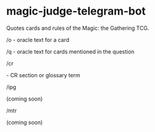 # magic-judge-telegram-bot

Quotes cards and rules of the Magic: the Gathering TCG.

/o <card name or search strings> - oracle text for a card

/q <question> - oracle text for cards mentioned in the question

/cr <section or term> - CR section or glossary term

/ipg <section> (coming soon)

/mtr <section> (coming soon)
